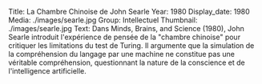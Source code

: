 Title: La Chambre Chinoise de John Searle
Year: 1980
Display_date: 1980
Media: ./images/searle.jpg
Group: Intellectuel
Thumbnail: ./images/searle.jpg
Text: Dans Minds, Brains, and Science (1980), John Searle introduit l'expérience de pensée de la "chambre chinoise" pour critiquer les limitations du test de Turing. Il argumente que la simulation de la compréhension du langage par une machine ne constitue pas une véritable compréhension, questionnant la nature de la conscience et de l'intelligence artificielle.